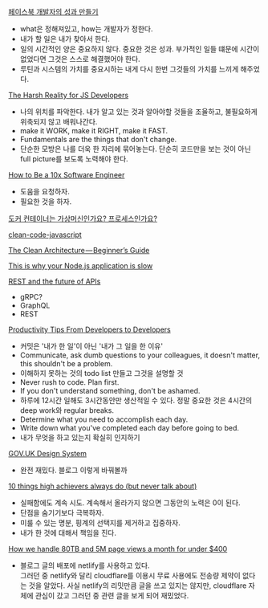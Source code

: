 [페이스북 개발자의 성과 만들기](https://blog.shiren.dev/2022-03-07/?fbclid=IwAR3t8T8rdcJWMVKktMUPmOkyZB3CAQqqTUqZiwPx8j-G1rLmW5vFcmhFKzY)
- what은 정해져있고, how는 개발자가 정한다.
- 내가 할 일은 내가 찾아서 한다.
- 일의 시간적인 양은 중요하지 않다. 중요한 것은 성과. 부가적인 일들 떄문에 시간이 없었다면 그것은 스스로 해결했어야 한다.
- 루틴과 시스템의 가치를 중요시하는 내게 다시 한번 그것들의 가치를 느끼게 해주었다.

[The Harsh Reality for JS Developers](https://dev.to/dragosnedelcu/the-harsh-reality-for-js-developers-master-the-fundamentals-or-you-will-be-just-a-coder-21ke)
- 나의 위치를 파악한다. 내가 알고 있는 것과 알아야할 것들을 조율하고, 불필요하게 위축되지 않고 배워나간다.
- make it WORK, make it RIGHT, make it FAST.
- Fundamentals are the things that don't change.
- 단순한 모방은 나를 더욱 한 자리에 묶어놓는다. 단순히 코드만을 보는 것이 아닌 full picture를 보도록 노력해야 한다.

[How to Be a 10x Software Engineer](https://medium.com/@_michaellin/how-to-be-a-10x-engineer-fdac2a5a1bd5)
- 도움을 요청하자.
- 필요한 것을 하자.

[도커 컨테이너는 가상머신인가요? 프로세스인가요?](https://www.44bits.io/ko/post/is-docker-container-a-virtual-machine-or-a-process)

[clean-code-javascript](https://github.com/ryanmcdermott/clean-code-javascript#objects-and-data-structures)


[The Clean Architecture — Beginner’s Guide](https://betterprogramming.pub/the-clean-architecture-beginners-guide-e4b7058c1165)

[This is why your Node.js application is slow](https://dev.to/imichaelowolabi/this-is-why-your-nodejs-application-is-slow-206j)


[REST and the future of APIs](https://levelup.gitconnected.com/rest-and-the-future-of-apis-ef9cf4e1706b)
- gRPC?
- GraphQL
- REST 


[Productivity Tips From Developers to Developers](https://dev.to/coffeestasia/productivity-tips-from-developers-to-developers-4j75)
- 커밋은 '내가 한 일'이 아닌 '내가 그 일을 한 이유'
- Communicate, ask dumb questions to your colleagues, it doesn't matter, this shouldn't be a problem.
- 이해하지 못하는 것의 todo list 만들고 그것을 설명할 것
- Never rush to code. Plan first.
- If you don't understand something, don't be ashamed.
- 하루에 12시간 일해도 3시간동안만 생산적일 수 있다. 정말 중요한 것은 4시간의 deep work와 regular breaks.
- Determine what you need to accomplish each day.
- Write down what you've completed each day before going to bed.
- 내가 무엇을 하고 있는지 확실히 인지하기


[GOV.UK Design System](https://design-system.service.gov.uk/styles/)
- 완전 재밌다. 블로그 이렇게 바꿔볼까

[10 things high achievers always do (but never talk about)](https://hackspirit.com/traits-of-high-achievers/)
- 실패함에도 계속 시도. 계속해서 올라가지 않으면 그동안의 노력은 0이 된다.
- 단점을 숨기기보다 극복하자.
- 미룰 수 있는 명분, 핑계의 선택지를 제거하고 집중하자.
- 내가 한 것에 대해서 책임을 진다.

[How we handle 80TB and 5M page views a month for under $400](https://blog.polyhaven.com/how-we-handle-80tb-and-5m-page-views-a-month-for-under-400/)
- 블로그 글의 배포에 netlify를 사용하고 있다.   
그러던 중 netlify와 달리 cloudflare를 이용시 무료 사용에도 전송량 제약이 없다는 것을 알았다. 사실 netlify의 리밋만큼 글을 쓰고 있지는 않지만, cloudflare 자체에 관심이 갔고 그러던 중 관련 글을 보게 되어 재밌었다.

